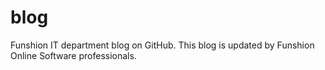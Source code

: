 blog
====

Funshion IT department blog on GitHub.
This blog is updated by Funshion Online Software professionals.
